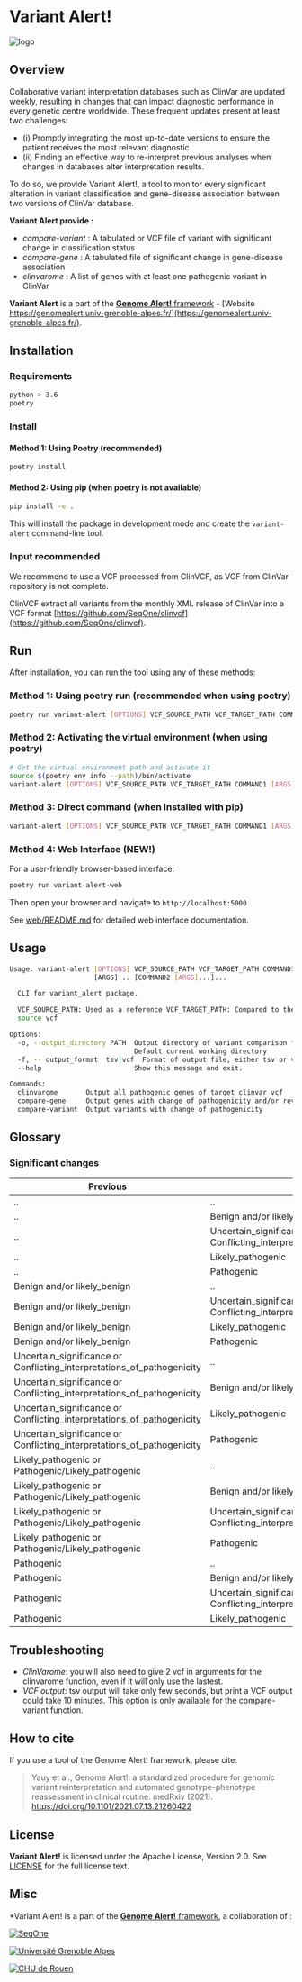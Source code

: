 # Variant Alert!

![logo](img/variant-alert-logo.png)

## Overview

Collaborative variant interpretation databases such as ClinVar are updated weekly, resulting in changes that can impact diagnostic performance in every genetic centre worldwide. These frequent updates present at least two challenges:

- (i) Promptly integrating the most up-to-date versions to ensure the patient receives the most relevant diagnostic
- (ii) Finding an effective way to re-interpret previous analyses when changes in databases alter interpretation results.

To do so, we provide Variant Alert!, a tool to monitor every significant alteration in variant classification and gene-disease association between two versions of ClinVar database.

**Variant Alert provide :**

- *compare-variant* : A tabulated or VCF file of variant with significant change in classification status
- *compare-gene* : A tabulated file of significant change in gene-disease association
- *clinvarome* : A list of genes with at least one pathogenic variant in ClinVar

**Variant Alert** is a part of the [**Genome Alert!** framework](https://github.com/SeqOne/GenomeAlert_app) - [Website https://genomealert.univ-grenoble-alpes.fr/](https://genomealert.univ-grenoble-alpes.fr/).

## Installation

### Requirements

```bash
python > 3.6
poetry
```

### Install

#### Method 1: Using Poetry (recommended)
```bash
poetry install
```

#### Method 2: Using pip (when poetry is not available)
```bash
pip install -e .
```

This will install the package in development mode and create the `variant-alert` command-line tool.

### Input recommended

We recommend to use a VCF processed from ClinVCF, as VCF from ClinVar repository is not complete.

ClinVCF extract all variants from the monthly XML release of ClinVar into a VCF format [https://github.com/SeqOne/clinvcf](https://github.com/SeqOne/clinvcf).

## Run

After installation, you can run the tool using any of these methods:

### Method 1: Using poetry run (recommended when using poetry)
```bash
poetry run variant-alert [OPTIONS] VCF_SOURCE_PATH VCF_TARGET_PATH COMMAND1 [ARGS]...
```

### Method 2: Activating the virtual environment (when using poetry)
```bash
# Get the virtual environment path and activate it
source $(poetry env info --path)/bin/activate
variant-alert [OPTIONS] VCF_SOURCE_PATH VCF_TARGET_PATH COMMAND1 [ARGS]...
```

### Method 3: Direct command (when installed with pip)
```bash
variant-alert [OPTIONS] VCF_SOURCE_PATH VCF_TARGET_PATH COMMAND1 [ARGS]...
```

### Method 4: Web Interface (NEW!)
For a user-friendly browser-based interface:

```bash
poetry run variant-alert-web
```

Then open your browser and navigate to `http://localhost:5000`

See [web/README.md](web/README.md) for detailed web interface documentation.

## Usage

```bash
Usage: variant-alert [OPTIONS] VCF_SOURCE_PATH VCF_TARGET_PATH COMMAND1
                     [ARGS]... [COMMAND2 [ARGS]...]...

  CLI for variant_alert package.

  VCF_SOURCE_PATH: Used as a reference VCF_TARGET_PATH: Compared to the
  source vcf

Options:
  -o, --output_directory PATH  Output directory of variant comparison file.
                               Default current working directory
  -f, -- output_format  tsv|vcf  Format of output file, either tsv or vcf for compare-variant function. Default = tsv
  --help                       Show this message and exit.

Commands:
  clinvarome       Output all pathogenic genes of target clinvar vcf
  compare-gene     Output genes with change of pathogenicity and/or review confidence status
  compare-variant  Output variants with change of pathogenicity
```

## Glossary

### Significant changes  

| Previous                                                               	| New                                                                    	| Clinical_impact 	|
|------------------------------------------------------------------------	|------------------------------------------------------------------------	|-----------------	|
| ..                                                                     	| ..                                                                     	| null            	|
| ..                                                                     	| Benign and/or likely_benign                                            	| null            	|
| ..                                                                     	| Uncertain_significance or Conflicting_interpretations_of_pathogenicity 	| unknown         	|
| ..                                                                     	| Likely_pathogenic                                                      	| major           	|
| ..                                                                     	| Pathogenic                                                             	| major           	|
| Benign and/or likely_benign                                            	| ..                                                                     	| warning         	|
| Benign and/or likely_benign                                            	| Uncertain_significance or Conflicting_interpretations_of_pathogenicity 	| unknown         	|
| Benign and/or likely_benign                                            	| Likely_pathogenic                                                      	| major           	|
| Benign and/or likely_benign                                            	| Pathogenic                                                             	| major           	|
| Uncertain_significance or Conflicting_interpretations_of_pathogenicity 	| ..                                                                     	| warning         	|
| Uncertain_significance or Conflicting_interpretations_of_pathogenicity 	| Benign and/or likely_benign                                            	| minor           	|
| Uncertain_significance or Conflicting_interpretations_of_pathogenicity 	| Likely_pathogenic                                                      	| major           	|
| Uncertain_significance or Conflicting_interpretations_of_pathogenicity 	| Pathogenic                                                             	| major           	|
| Likely_pathogenic or Pathogenic/Likely_pathogenic                      	| ..                                                                     	| warning         	|
| Likely_pathogenic or Pathogenic/Likely_pathogenic                      	| Benign and/or likely_benign                                            	| major           	|
| Likely_pathogenic or Pathogenic/Likely_pathogenic                      	| Uncertain_significance or Conflicting_interpretations_of_pathogenicity 	| major           	|
| Likely_pathogenic or Pathogenic/Likely_pathogenic                      	| Pathogenic                                                             	| minor           	|
| Pathogenic                                                             	| ..                                                                     	| warning         	|
| Pathogenic                                                             	| Benign and/or likely_benign                                            	| major           	|
| Pathogenic                                                             	| Uncertain_significance or Conflicting_interpretations_of_pathogenicity 	| major           	|
| Pathogenic                                                             	| Likely_pathogenic                                                      	| minor           	|

## Troubleshooting

- *ClinVarome*: you will also need to give 2 vcf in arguments for the clinvarome function, even if it will only use the lastest.
- *VCF output*: tsv output will take only few seconds, but print a VCF output could take 10 minutes. This option is only available for the compare-variant function.

## How to cite

If you use a tool of the Genome Alert! framework, please cite:
> Yauy et al., Genome Alert!: a standardized procedure for genomic variant reinterpretation and automated genotype-phenotype reassessment in clinical routine. medRxiv (2021). [https://doi.org/10.1101/2021.07.13.21260422
](https://www.medrxiv.org/content/10.1101/2021.07.13.21260422v1)

## License

**Variant Alert!** is licensed under the Apache License, Version 2.0. See [LICENSE](LICENSE) for the full license text.

## Misc

*Variant Alert! is a part of the [**Genome Alert!** framework](https://github.com/SeqOne/GenomeAlert_app), a collaboration of :

[![SeqOne](img/logo-seqone.png)](https://seq.one/)

[![Université Grenoble Alpes](img/logo-uga.png)](https://iab.univ-grenoble-alpes.fr/)

[![CHU de Rouen](img/logo-CHU.png)](https://www.chu-rouen.fr/service/service-de-genetique/)
